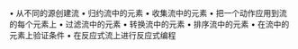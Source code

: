 • 从不同的源创建流
• 归约流中的元素
• 收集流中的元素
• 把一个动作应用到流的每个元素上
• 过滤流中的元素
• 转换流中的元素
• 排序流中的元素
• 在流中的元素上验证条件
• 在反应式流上进行反应式编程